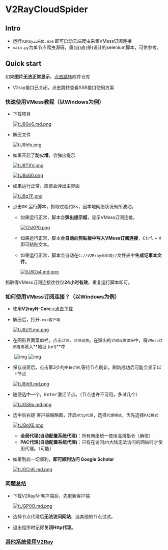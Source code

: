 # V2RayCloudSpider
## Intro

- 运行`V2Ray云采姬.exe` 即可启动云端爬虫采集VMess订阅连接
- `main.py`为单节点爬虫源码，垂(自)直(杀)设计的selenium脚本，可供参考。

## Quick start

如果**图片无法正常显示**，[点击跳转](https://shimo.im/docs/68xjTGW8cdYV98Kk/ )附件仓库

- V2ray接口已关闭，点击跳转查看SSR接口使用方案

### 快速使用VMess教程（以Windows为例）

- 下载项目

  [![tU8Gy6.md.png](https://s1.ax1x.com/2020/06/03/tU8Gy6.md.png)](https://imgchr.com/i/tU8Gy6)

- 解压文件

  ![tU8hfs.png](https://s1.ax1x.com/2020/06/03/tU8hfs.png)

- 如果开启了**防火墙**，会弹出提示

  [![tU8TXV.png](https://s1.ax1x.com/2020/06/03/tU8TXV.png)](https://imgchr.com/i/tU8TXV)	

  [![tU8o60.png](https://s1.ax1x.com/2020/06/03/tU8o60.png)](https://imgchr.com/i/tU8o60)

- 如果运行正常，应该会弹出主界面

  [![tU8q7F.png](https://s1.ax1x.com/2020/06/03/tU8q7F.png)	](https://imgchr.com/i/tU8q7F)

- 点击<kbd>OK</kbd> 运行脚本，抓取过程约3s，因本地网络状况有所波动。
  - 如果运行正常，脚本会**弹出提示框**，显示VMess订阅连接。

    [![t2sKP0.png](https://s1.ax1x.com/2020/06/07/t2sKP0.png)](https://imgchr.com/i/t2sKP0)
  - 如果运行正常，脚本会**自动向剪贴板中写入VMess订阅连接**，<kbd>Ctrl</kbd> + <kbd>V</kbd> 即可粘贴文本。
  - 如果运行正常，脚本会自动在`C://V2Rray云采姬//`文件夹中**生成记事本文件**。

    [![tU8Ok4.md.png](https://s1.ax1x.com/2020/06/03/tU8Ok4.md.png)](https://imgchr.com/i/tU8Ok4)

抓取得VMess订阅连接往往仅**24小时有效**，重复运行脚本即可。

### 如何使用VMess订阅连接？（以Windows为例）

- 使用**V2rayN-Core**[->点击下载](https://shimo.im/docs/68xjTGW8cdYV98Kk/ )
- 解压后，打开`.exe客户端`

  [![tU8z11.md.png](https://s1.ax1x.com/2020/06/03/tU8z11.md.png)](https://imgchr.com/i/tU8z11)
- 在图形界面菜单栏，点击`订阅`、`订阅设置`。在弹出的`订阅设置面板`中，将`VMess订阅连接`填入**地址 (url)**中

  ​        ![img](https://uploader.shimo.im/f/WJBHwn9V7mkQtMvY.png!thumbnail)              ![img](https://uploader.shimo.im/f/KtegDQ4avdQMVC0P.png!thumbnail)      
- 保存设置后，点击第3步的`更新订阅`,等待节点刷新。刷新成功后可能会显示以下节点

  [![tU8jh9.md.png](https://s1.ax1x.com/2020/06/03/tU8jh9.md.png)](https://imgchr.com/i/tU8jh9)
- 随便选中一个，<kbd>Enter</kbd>激活节点。（节点也许不可用，多试几个）

  [![tUGS6x.md.png](https://s1.ax1x.com/2020/06/03/tUGS6x.md.png)](https://imgchr.com/i/tUGS6x)
- 选中后<kbd>右键</kbd> 客户端缩略图，开启`Http代理`，选择`代理模式`，优先选择`PAC模式`

  [![tUGpX6.png](https://s1.ax1x.com/2020/06/03/tUGpX6.png)](https://imgchr.com/i/tUGpX6)	

  - **全局代理(自动配置系统代理)**：所有网络统一使用混淆指令（确信）
  - **PAC代理(自动配置系统代理)**：只有在访问zh大陆无法访问的网站时才使用代理。（可能）
- 如果到此一切顺利，**即可顺利访问 Google Scholar**

  [![tUGCnK.md.png](https://s1.ax1x.com/2020/06/03/tUGCnK.md.png)](https://imgchr.com/i/tUGCnK)

### 问题总结

- 下载V2RayN-客户端后，先更新客户端

  [![tUGP0O.md.png](https://s1.ax1x.com/2020/06/03/tUGP0O.md.png)](https://imgchr.com/i/tUGP0O)
- 选择节点代理后**无法访问网站**，选其他的节点试试。
- 退出程序时记得**关闭Http代理**。



### [其他系统使用V2Ray](https://www.v2ray.com/)

